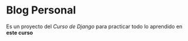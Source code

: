 # Blog Personal
Es un proyecto del _Curso de Django_ para practicar todo lo aprendido en **este curso**
